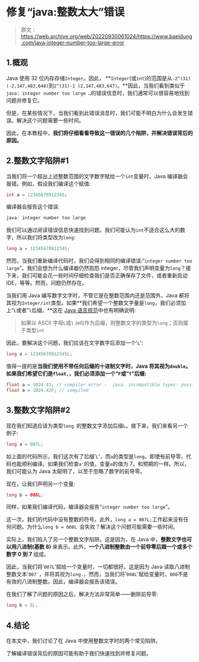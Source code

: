 # 修复“java:整数太大”错误

> 原文：<https://web.archive.org/web/20220930061024/https://www.baeldung.com/java-integer-number-too-large-error>

## 1.概观

Java 使用 32 位内存存储`Integer`。因此， **`Integer`(或`int`)的范围是从`-2^(31) (-2,147,483,648)`到`2^(31)-1 (2,147,483,647)`。**因此，当我们看到类似于`java: integer number too large …`的错误信息时，我们通常可以很容易地找到问题并修复它。

但是，在某些情况下，当我们看到此错误消息时，我们可能不明白为什么会发生错误。解决这个问题需要一些时间。

因此，在本教程中，**我们将仔细看看导致这一错误的几个陷阱，并解决错误背后的原因。**

## 2.整数文字陷阱#1

当我们将一个超出上述整数范围的文字数字赋给一个`int`变量时，Java 编译器会报错。例如，假设我们编译这个赋值:

```java
int a = 12345678912345;
```

编译器会报告这个错误:

```java
java: integer number too large
```

我们可以通过阅读错误信息快速找到问题。我们可能认为`int`不适合这么大的数字，所以我们将类型改为`long`:

```java
long a = 12345678912345;
```

然而，当我们重新编译代码时，我们会得到相同的编译错误:“`integer number too large`”。我们会想为什么编译器仍然抱怨 integer，尽管我们声明变量为`long`？接下来，我们可能会花一些时间仔细检查我们是否正确保存了文件，或者重新启动 IDE，等等。然而，问题仍然存在。

当我们用 Java 编写数字文字时，不管它是在整数范围内还是范围外，Java 都将其视为`Integer/int`类型。如果**我们希望一个整数文字量是`long`，我们必须加上“`L`或者“`l`后缀。**这在 [Java 语言规范](https://web.archive.org/web/20221208143950/https://docs.oracle.com/javase/specs/jls/se8/html/jls-3.html#jls-3.10.1)中也有明确说明:

> 如果以 ASCII 字母`L`或`l` (ell)作为后缀，则整数文字的类型为`long`；否则属于类型`int`

因此，要解决这个问题，我们应该在文字数字后添加一个'`L`':

```java
long a = 12345678912345L;
```

值得一提的是**当我们使用不带任何后缀的十进制文字时，Java 将其视为`double`。如果我们希望它们是`float,`，我们必须添加一个“`F`或“`f`”后缀:**

```java
float a = 1024.42; // compiler error -  java: incompatible types: possible lossy conversion from double to float
float a = 1024.42F; // compiled
```

## 3.整数文字陷阱#2

现在我们知道应该为类型`long `的整数文字添加后缀`L`。接下来，我们来看另一个例子:

```java
long a = 007L;
```

如上面的代码所示，我们这次有了后缀'`L`'，而`a`的类型是`long`。即使有前导零，代码也能顺利编译。如果我们检查`a'`的值，变量`a`的值为 7，和预期的一样。所以，我们可能认为 Java 太聪明了，以至于忽略了数字的前导零。

现在，让我们声明另一个变量:

```java
long b = 008L;
```

同样，如果我们编译代码，编译器会报告“`integer number too large`”。

这一次，我们的代码中没有整数的符号。此外，`long a = 007L;`工作起来没有任何问题。为什么`long b = 008L `会失败？解决这个问题可能需要一些时间。

实际上，我们陷入了另一个整数文字陷阱。这是因为，在 Java 中，**整数文字也可以用八进制(基数 8)** 来表示。此外，**一个八进制整数由一个前导零后跟一个或多个数字 0 到 7** 组成。

因此，当我们将'`007L`'赋给一个变量时，一切都很好。这是因为 Java 读取八进制整数文本'`007′`，并将其视为`long.`，然而，当我们将'`008L`'赋给变量时，`008`不是有效的八进制整数。因此，编译器会报告该错误。

在我们了解了问题的原因之后，解决方法非常简单——删除前导零:

```java
long b = 8L;
```

## 4.结论

在本文中，我们讨论了在 Java 中使用整数文字时的两个常见陷阱。

了解编译错误背后的原因可能有助于我们快速找到并修复问题。